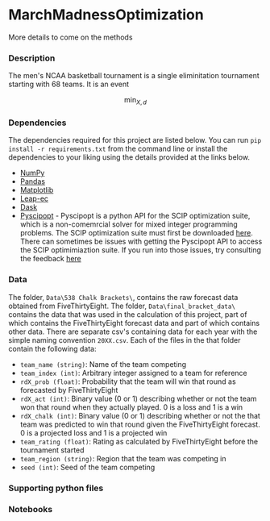 # MarchMadnessOptimization

More details to come on the methods

### Description
The men's NCAA basketball tournament is a single eliminitation tournament starting with 68 teams. It is an event 

$$\min_{X, d}$$

### Dependencies
The dependencies required for this project are listed below. You can run `pip install -r requirements.txt` from the command line or install the dependencies to your liking using the details provided at the links below.
* [NumPy](https://numpy.org/install/)
* [Pandas](https://pandas.pydata.org/docs/getting_started/install.html)
* [Matplotlib](https://matplotlib.org/stable/users/installing/index.html)
* [Leap-ec](https://pypi.org/project/leap-ec/)
* [Dask](https://docs.dask.org/en/stable/install.html)
* [Pyscipopt](https://github.com/scipopt/PySCIPOpt) - Pyscipopt is a python API for the SCIP optimization suite, which is a non-comemrcial solver for mixed integer programming problems. The SCIP optimization suite must first be downloaded [here](https://www.scipopt.org/index.php#download). There can sometimes be issues with getting the Pyscipopt API to access the SCIP optimimiaztion suite. If you run into those issues, try consulting the feedback [here](https://github.com/scipopt/PySCIPOpt/issues/110)  

### Data
The folder, `Data\538 Chalk Brackets\`, contains the raw forecast data obtained from FiveThirtyEight. The folder, `Data\final_bracket_data\` contains the data that was used in the calculation of this project, part of which contains the FiveThirtyEight forecast data and part of which contains other data. There are separate csv's containing data for each year with the simple naming convention `20XX.csv`. Each of the files in the that folder contain the following data:

* `team_name (string)`: Name of the team competing
* `team_index (int)`: Arbitrary integer assigned to a team for reference
* `rdX_prob (float)`: Probability that the team will win that round as forecasted by FiveThirtyEight
* `rdX_act (int)`: Binary value (0 or 1) describing whether or not the team won that round when they actually played. 0 is a loss and 1 is a win 
* `rdX_chalk (int)`: Binary value (0 or 1) describing whether or not the that team was predicted to win that round given the FiveThirtyEight forecast. 0 is a projected loss and 1 is a projected win 
* `team_rating (float)`: Rating as calculated by FiveThirtyEight before the tournament started
* `team_region (string)`: Region that the team was competing in
* `seed (int)`: Seed of the team competing

### Supporting python files

### Notebooks
